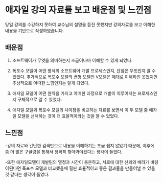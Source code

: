 # 애자일 강의 자료를 보고 배운점 및 느낀점
당일 강의를 수강하지 못하여 교수님의 설명을 듣진 못했지만 강의자료를 보고 이해한 내용을 기반으로 작성하였습니다.

## 배운점
1) 소프트웨어가 무엇을 의미하는지 조금이나마 이해할 수 있게 되었다.

2) 폭포수 모델이 어떤 방식의 소프트웨어 개발 프로세스인지, 단점은 무엇인지 알 수 있었다. 추가적으로 폭포수 모델의 변형 모델인 V모델은 제대로 이해하진 못했지만 추상적으로 어떠한 느낌인지는 알게 되었다.

3) 애자일 모델이  어떤 원칙을 가지고 어떠한 과정으로 개발이 이루어지는 프로세스인지 구체적으로 알 수 있었다.

4) 애자일 모델과 폭포수 모델의 차이점을 비교하는 자료를 보면서 이 두 모델 중 애자일 모델을 선택하는 것이 더 효율적이라는 것을 알 수 있었다.

## 느낀점
-강의 자료와 간단한 검색만으로 내용을 이해하기는 조금 쉽지 않았기 때문에, 이후에 좀 더 많은 구글링을 통해서 정확히 찾아봐야겠다는 생각이 들었다.
 
-또한 애자일모델이 개발팀의 열정과 시간이 충분하고, 서로에 대한 신뢰와 배려가 바탕이된다면 폭포수 모델과 비교했을때 훨씬 효율적이고 좋은 결과물을 만들어낼 수 있을 것 같다는 생각이 들었다.